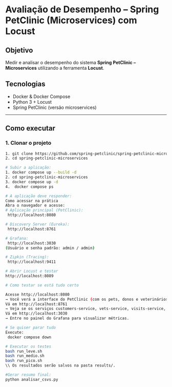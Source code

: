# Avaliação de Desempenho – Spring PetClinic (Microservices) com Locust

## Objetivo
Medir e analisar o desempenho do sistema **Spring PetClinic – Microservices** utilizando a ferramenta **Locust**.

## Tecnologias
- Docker & Docker Compose
- Python 3 + Locust
- Spring PetClinic (versão microservices)

---

## Como executar

### 1. Clonar o projeto
```bash
1. git clone https://github.com/spring-petclinic/spring-petclinic-microservices.git
2. cd spring-petclinic-microservices

# Subir a aplicação:
1. docker compose up --build -d
2. cd spring-petclinic-microservices
3. docker compose up -d
4.  docker compose ps

# A aplicação deve responder:
Como acessar na prática
Abra o navegador e acesse:
# Aplicação principal (PetClinic):
 http://localhost:8080

# Discovery Server (Eureka):
 http://localhost:8761

# Grafana:
 http://localhost:3030
(Usuário e senha padrão: admin / admin)

# Zipkin (Tracing):
 http://localhost:9411

# Abrir Locust e testar
http://localhost:8089

# Como testar se está tudo certo

Acesse http://localhost:8080
→ Você verá a interface do PetClinic (com os pets, donos e veterinários).
Vá em http://localhost:8761
→ Veja se os serviços customers-service, vets-service, visits-service, api-gateway estão todos UP.
Vá em http://localhost:3030
→ Entre no painel do Grafana para visualizar métricas.

# Se quiser parar tudo
Execute:
 docker compose down

# Executar os testes
bash run_leve.sh
bash run_medio.sh
bash run_pico.sh
\\ Os resultados serão salvos na pasta results/.

#Gerar resumo final:
python analisar_csvs.py





